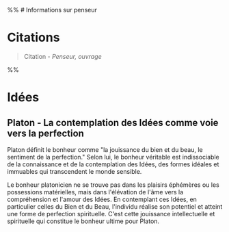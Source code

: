 %% # Informations sur penseur

# Citations

> Citation - _Penseur, ouvrage_

%%

# Idées

## Platon - La contemplation des Idées comme voie vers la perfection

Platon définit le bonheur comme "la jouissance du bien et du beau, le sentiment de la perfection." Selon lui, le bonheur véritable est indissociable de la connaissance et de la contemplation des Idées, des formes idéales et immuables qui transcendent le monde sensible.

Le bonheur platonicien ne se trouve pas dans les plaisirs éphémères ou les possessions matérielles, mais dans l'élévation de l'âme vers la compréhension et l'amour des Idées. En contemplant ces Idées, en particulier celles du Bien et du Beau, l'individu réalise son potentiel et atteint une forme de perfection spirituelle. C'est cette jouissance intellectuelle et spirituelle qui constitue le bonheur ultime pour Platon.
